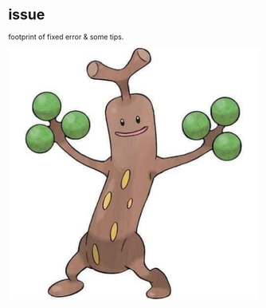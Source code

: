 # issue

footprint of fixed error & some tips.


[![link_issue](https://github.com/YeongJunKim/issue/blob/master/monster.jpg)](https://github.com/YeongJunKim/issue/issues)
